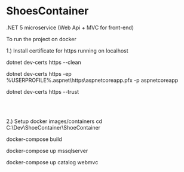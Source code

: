 # ShoesContainer
.NET 5 microservice (Web Api + MVC for front-end)


To run the project on docker 


1.) Install certificate for https running on localhost <br>

dotnet dev-certs https --clean <br>

dotnet dev-certs https -ep %USERPROFILE%\.aspnet\https\aspnetcoreapp.pfx -p aspnetcoreapp <br>

dotnet dev-certs https --trust <br>

<br>
<br>

2.) Setup docker images/containers 
  cd C:\Dev\ShoeContainer\ShoeContainer <br>
  
  docker-compose build <br>
  
  docker-compose up mssqlserver <br>
  
  docker-compose up catalog webmvc <br>
  

